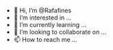 - 👋 Hi, I’m @Rafafines
- 👀 I’m interested in ...
- 🌱 I’m currently learning ...
- 💞️ I’m looking to collaborate on ...
- 📫 How to reach me ...

<!---
Rafafines/Rafafines is a ✨ special ✨ repository because its `README.md` (this file) appears on your GitHub profile.
You can click the Preview link to take a look at your changes.
--->
